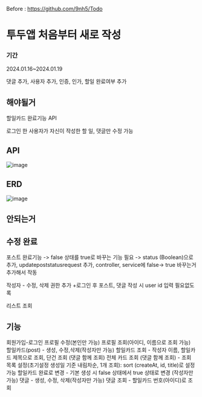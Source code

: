Before :  https://github.com/9nh5/Todo

<h1>투두앱 처음부터 새로 작성</h1>

<h3>기간</h3>
2024.01.16~2024.01.19

댓글 추가, 사용자 추가, 인증, 인가, 할일 완료여부 추가

<h2>해야될거</h2>

할일카드 완료기능 API

로그인 한 사용자가 자신이 작성한 할 일, 댓글만 수정 가능


<h2>API</h2>

![image](https://github.com/9nh5/TodoProject/assets/151013731/7a1c945f-518b-4834-b98c-4b363230b6b4)





<h2>ERD</h2>

![image](https://github.com/9nh5/TodoProject/assets/151013731/72552a0a-0fa7-43fe-9741-6173e2db853c)




 <h2>안되는거</h2>


<h2>수정 완료</h2>

포스트 완료기능 -> false 상태를 true로 바꾸는 기능 필요
 -> status (Boolean)으로 추가, updatepoststatusrequest 추가, controller, service에 false-> true 바꾸는거 추가해서 작동

작성자 - 수정, 삭제 권한 추가
+로그인 후 포스트, 댓글 작성 시 user id 입력 필요없도록

리스트 조회

<h2>기능</h2>
회원가입-로그인
프로필 수정(본인만 가능)
프로필 조회(아이디, 이름으로 조회 가능)
할일카드(post) - 생성,  수정,삭제(작성자만 가능)
할일카드 조회 - 작성자 이름, 할일카드 제목으로 조회, 단건 조회 (댓글 함께 조회)
전체 카드 조회 (댓글 함께 조회) - 조회 목록 설정(초기설정 생성일 기준 내림차순, 1개 조회): sort (createAt, id, title)로 설정 가능
할일카드 완료로 변경 - 기본 생성 시 false 상태에서 true 상태로 변경 (작성자만 가능)
댓글 - 생성,   수정, 삭제(작성자만 가능)
댓글 조회 - 할일카드 번호(아이디)로 조회
